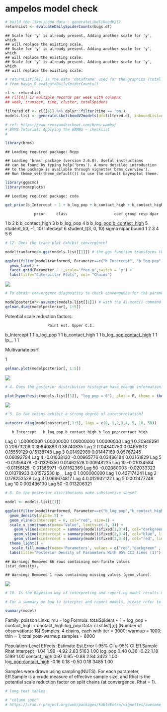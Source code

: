 ampelos model check
================

``` r
# build the likelihood data : generateLikelihoodV2() 
returnList <- evaluateDailySpiderCounts(bugs.df)
```

    ## Scale for 'y' is already present. Adding another scale for 'y', which
    ## will replace the existing scale.
    ## Scale for 'y' is already present. Adding another scale for 'y', which
    ## will replace the existing scale.
    ## Scale for 'y' is already present. Adding another scale for 'y', which
    ## will replace the existing scale.

``` r
# returnList[[4]] is the data 'dataframe' used for the graphics (total.df)
# from bayes.R evaluateDailySpiderCounts()

rl <- returnList
## rl[[4]] is multiple records per week with columns
## week, transect, time, cluster, totalSpiders

filtered.df <- rl[[4]] %>% dplyr::filter(time == 'pm')
models.list <- generateLikelihoodV2models(df=filtered.df, inboundList=rl, daytime='pm')
```

``` r
# ref: https://www.rensvandeschoot.com/brms-wambs/
# BRMS Tutorial: Applying the WAMBS – checklist
#

library(brms)
```

    ## Loading required package: Rcpp

    ## Loading 'brms' package (version 2.6.0). Useful instructions
    ## can be found by typing help('brms'). A more detailed introduction
    ## to the package is available through vignette('brms_overview').
    ## Run theme_set(theme_default()) to use the default bayesplot theme.

``` r
library(ggmcmc)
library(mcmcplots) 
```

    ## Loading required package: coda

``` r
get_prior(b_Intercept ~ 1 + b_log_pop + b_contact_high + b_contact_high:b_log_pop, data=as.data.frame(models.list[[1]]))
```

                 prior     class                     coef group resp dpar

1 b
2 b b\_contact\_high
3 b b\_log\_pop
4 b b\_log\_<pop:b_contact_high>
5 student\_t(3, -1, 10) Intercept
6 student\_t(3, 0, 10) sigma
nlpar bound 1
2
3
4
5
6

``` r
# l2. Does the trace-plot exhibit convergence?

modeltranformed<-ggs(models.list[[1]]) # the ggs function transforms the BRMS output into a longformat tibble, that we can use to make different types of plots.

ggplot(filter(modeltranformed, Parameter==c("b_Intercept", "b_log_pop", "b_contact_high", "b_log_pop:b_contact_high"), Iteration>1000), aes(x=Iteration, y=value, col=as.factor(Chain))) +
  geom_line() +
  facet_grid(Parameter ~ .,scale='free_y',switch = 'y') +
  labs(title="Caterpillar Plots", col= "Chains")
```

![](ampelos-model-check_files/figure-markdown_github/unnamed-chunk-3-1.png)

``` r
# To obtain convergence diagnostics to check convergence for the parameters of interest we use the Gelman and Rubin diagnostic (Gelman and Rubin 1992) and the Geweke (1992) diagnostic.

modelposterior<-as.mcmc(models.list[[1]]) # with the as.mcmc() command we can use all the CODA package convergence statistics and plotting options
gelman.diag(modelposterior[, 1:5])
```

Potential scale reduction factors:

                       Point est. Upper C.I.

b\_Intercept 1 1 b\_log\_pop 1 1 b\_contact\_high 1 1 b\_log\_<pop:contact_high> 1 1 lp\_\_ 1 1

Multivariate psrf

1

``` r
gelman.plot(modelposterior[, 1:5])
```

![](ampelos-model-check_files/figure-markdown_github/unnamed-chunk-4-1.png)

``` r
# 4. Does the posterior distribution histogram have enough information?

plot(hypothesis(models.list[[1]], "log_pop = 0"), plot = F, theme = theme_get())[[1]]+ scale_x_continuous(limits=c(-5, 5))
```

![](ampelos-model-check_files/figure-markdown_github/unnamed-chunk-5-1.png)

``` r
# 5. Do the chains exhibit a strong degree of autocorrelation?

autocorr.diag(modelposterior[,1:5], lags = c(0, 1,2,3,4, 5, 10, 50))
```

       b_Intercept   b_log_pop b_contact_high b_log_pop:contact_high

Lag 0 1.00000000 1.00000000 1.00000000 1.00000000 Lag 1 0.20948291 0.20673206 0.39640883 0.38740835 Lag 2 0.04840750 0.04651513 0.15559129 0.15138748 Lag 3 0.01492989 0.01447169 0.05767245 0.06092794 Lag 4 -0.01038130 -0.00965776 0.03486184 0.03161829 Lag 5 -0.01356478 -0.01326350 0.01462528 0.00948225 Lag 10 -0.01034584 -0.01156125 -0.01366971 -0.01162369 Lag 50 -0.02080003 -0.02033323 0.01378933 0.01572530 lp\_\_ Lag 0 1.000000000 Lag 1 0.427174241 Lag 2 0.178252529 Lag 3 0.066674817 Lag 4 0.012932122 Lag 5 0.002477748 Lag 10 0.002496130 Lag 50 -0.013206321

``` r
# 6. Do the posterior distributions make substantive sense?

model <- models.list[[1]]

ggplot(filter(modeltranformed, Parameter==c("b_log_pop","b_contact_high"), Iteration>1000), aes(x=value, fill=Parameter)) +
  geom_density(alpha=.5) +
  geom_vline(xintercept = 0, col="red", size=1) +
  scale_x_continuous(name="Value", limits=c(-3, 3)) + 
    geom_vline(xintercept = summary(model)$fixed[1,3:4], col="darkgreen", linetype=2) +
    geom_vline(xintercept = summary(model)$fixed[2,3:4], col="blue", linetype=2) +
    geom_vline(xintercept = summary(model)$fixed[3,3:4], col="red", linetype=2) +
  theme_light() +
   scale_fill_manual(name='Parameters', values = c("red","darkgreen" , "lightblue"), labels=c(expression( " "  ~  gamma[Exraversion]), expression( " "  ~  gamma[Intercept]),  expression( " "  ~  gamma[Sex]))) +
  labs(title="Posterior Density of Parameters With 95% CCI lines (1)")
```

    ## Warning: Removed 66 rows containing non-finite values (stat_density).

    ## Warning: Removed 1 rows containing missing values (geom_vline).

![](ampelos-model-check_files/figure-markdown_github/unnamed-chunk-7-1.png)

``` r
# 10. Is the Bayesian way of interpreting and reporting model results used?

# For a summary on how to interpret and report models, please refer to https://www.rensvandeschoot.com/bayesian-analyses-where-to-start-and-what-to-report/

summary(model)
```

Family: poisson Links: mu = log Formula: totalSpiders ~ 1 + log\_pop + contact\_high + contact\_high:log\_pop Data: cl.st.list\[\[i\]\] (Number of observations: 18) Samples: 4 chains, each with iter = 3000; warmup = 1000; thin = 1; total post-warmup samples = 8000

Population-Level Effects: Estimate Est.Error l-95% CI u-95% CI Eff.Sample Rhat Intercept -1.04 1.99 -4.92 2.83 5163 1.00 log\_pop 0.48 0.36 -0.22 1.18 5199 1.00 contact\_high 0.97 0.95 -0.88 2.84 3422 1.00 log\_<pop:contact_high> -0.16 0.18 -0.50 0.18 3485 1.00

Samples were drawn using sampling(NUTS). For each parameter, Eff.Sample is a crude measure of effective sample size, and Rhat is the potential scale reduction factor on split chains (at convergence, Rhat = 1).

``` r
# long text tables

# "column spec"
# https://cran.r-project.org/web/packages/kableExtra/vignettes/awesome_table_in_html.html
```
